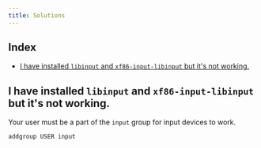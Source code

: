 ```yaml
---
title: Solutions
---
```


## Index

<!-- vim-markdown-toc GFM -->

* [I have installed `libinput` and `xf86-input-libinput` but it's not working.](#i-have-installed-libinput-and-xf86-input-libinput-but-its-not-working)

<!-- vim-markdown-toc -->


## I have installed `libinput` and `xf86-input-libinput` but it's not working.

Your user must be a part of the `input` group for input devices to work.

```
addgroup USER input
```

